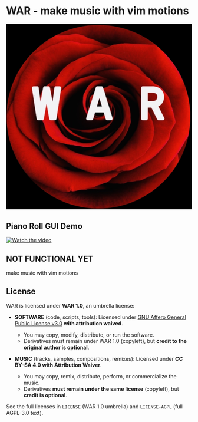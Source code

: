 # WAR - make music with vim motions

![WAR](/assets/images/WAR-over-rose-circle-white.jpg)

## Piano Roll GUI Demo

[![Watch the video](https://img.youtube.com/vi/b7Bf17YH_uQ/0.jpg)](https://youtu.be/b7Bf17YH_uQ)

## NOT FUNCTIONAL YET

make music with vim motions

## License

WAR is licensed under **WAR 1.0**, an umbrella license:

- **SOFTWARE** (code, scripts, tools): Licensed under [GNU Affero General Public License v3.0](LICENSE-AGPL) **with attribution waived**.
    - You may copy, modify, distribute, or run the software.
    - Derivatives must remain under WAR 1.0 (copyleft), but **credit to the original author is optional**.

- **MUSIC** (tracks, samples, compositions, remixes): Licensed under **CC BY-SA 4.0 with Attribution Waiver**.
    - You may copy, remix, distribute, perform, or commercialize the music.
    - Derivatives **must remain under the same license** (copyleft), but **credit is optional**.

See the full licenses in `LICENSE` (WAR 1.0 umbrella) and `LICENSE-AGPL` (full AGPL-3.0 text).
